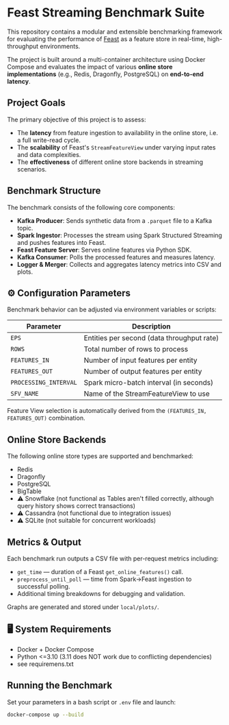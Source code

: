 # Feast Streaming Benchmark Suite

This repository contains a modular and extensible benchmarking framework for evaluating the performance of [Feast](https://github.com/feast-dev/feast) as a feature store in real-time, high-throughput environments.

The project is built around a multi-container architecture using Docker Compose and evaluates the impact of various **online store implementations** (e.g., Redis, Dragonfly, PostgreSQL) on **end-to-end latency**.

## Project Goals

The primary objective of this project is to assess:
- The **latency** from feature ingestion to availability in the online store, i.e. a full write-read cycle.
- The **scalability** of Feast's `StreamFeatureView` under varying input rates and data complexities.
- The **effectiveness** of different online store backends in streaming scenarios.

## Benchmark Structure

The benchmark consists of the following core components:

- **Kafka Producer**: Sends synthetic data from a `.parquet` file to a Kafka topic.
- **Spark Ingestor**: Processes the stream using Spark Structured Streaming and pushes features into Feast.
- **Feast Feature Server**: Serves online features via Python SDK.
- **Kafka Consumer**: Polls the processed features and measures latency.
- **Logger & Merger**: Collects and aggregates latency metrics into CSV and plots.

## ⚙️ Configuration Parameters

Benchmark behavior can be adjusted via environment variables or scripts:

| Parameter            | Description                                  |
|----------------------|----------------------------------------------|
| `EPS`                | Entities per second (data throughput rate)   |
| `ROWS`               | Total number of rows to process              |
| `FEATURES_IN`        | Number of input features per entity          |
| `FEATURES_OUT`       | Number of output features per entity         |
| `PROCESSING_INTERVAL`| Spark micro-batch interval (in seconds)      |
| `SFV_NAME`           | Name of the StreamFeatureView to use         |

Feature View selection is automatically derived from the `(FEATURES_IN, FEATURES_OUT)` combination.

## Online Store Backends

The following online store types are supported and benchmarked:

- Redis
- Dragonfly
- PostgreSQL
- BigTable
- ⚠️ Snowflake (not functional as Tables aren't filled correctly, although query history shows correct transactions)
- ⚠️ Cassandra (not functional due to integration issues)
- ⚠️ SQLite (not suitable for concurrent workloads)

## Metrics & Output

Each benchmark run outputs a CSV file with per-request metrics including:

- `get_time` — duration of a Feast `get_online_features()` call.
- `preprocess_until_poll` — time from Spark→Feast ingestion to successful polling.
- Additional timing breakdowns for debugging and validation.

Graphs are generated and stored under `local/plots/`.

## 🖥️ System Requirements

- Docker + Docker Compose
- Python <=3.10 (3.11 does NOT work due to conflicting dependencies)
- see requiremens.txt

## Running the Benchmark

Set your parameters in a bash script or `.env` file and launch:

```bash
docker-compose up --build
